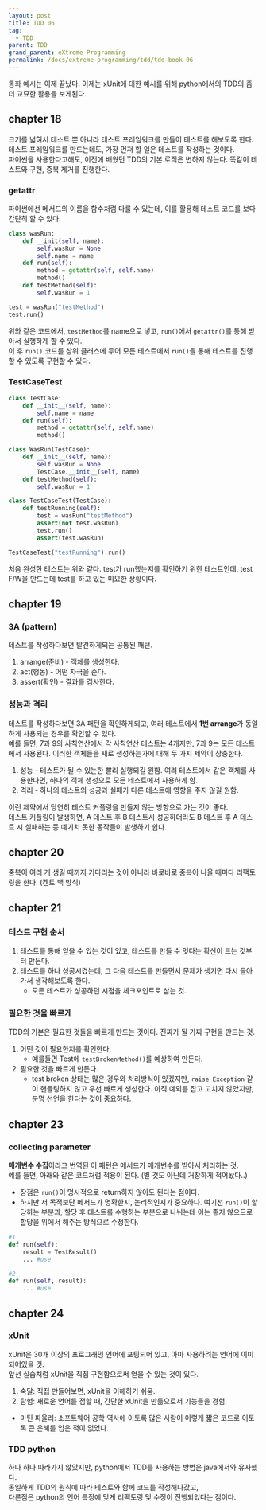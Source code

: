 ```yaml
---
layout: post
title: TDD 06
tag:
  - TDD
parent: TDD
grand_parent: eXtreme Programming
permalink: /docs/extreme-programming/tdd/tdd-book-06
---
```


통화 예시는 이제 끝났다. 이제는 xUnit에 대한 예시를 위해 python에서의 TDD의 좀 더 교묘한 활용을 보게된다.

## chapter 18

크기를 넓혀서 테스트 뿐 아니라 테스트 프레임워크를 만들어 테스트를 해보도록 한다.  
테스트 프레임워크를 만드는데도, 가장 먼저 할 일은 테스트를 작성하는 것이다.  
파이썬을 사용한다고해도, 이전에 배웠던 TDD의 기본 로직은 변하지 않는다. 똑같이 테스트와 구현, 중복 제거를 진행한다.

### getattr
파이썬에선 메서드의 이름을 함수처럼 다룰 수 있는데, 이를 활용해 테스트 코드를 보다 간단히 할 수 있다.
```python
class wasRun:
    def __init(self, name):
        self.wasRun = None
        self.name = name
    def run(self):
        method = getattr(self, self.name)
        method()
    def testMethod(self):
        self.wasRun = 1

test = wasRun("testMethod")
test.run()
```
위와 같은 코드에서, `testMethod`를 name으로 넣고, `run()`에서 `getattr()`를 통해 받아서 실행하게 할 수 있다.  
이 후 `run()` 코드를 상위 클래스에 두어 모든 테스트에서 `run()`을 통해 테스트를 진행할 수 있도록 구현할 수 있다.  

### TestCaseTest
```python
class TestCase:
    def __init__(self, name):
        self.name = name
    def run(self):
        method = getattr(self, self.name)
        method()

class WasRun(TestCase):
    def __init__(self, name):
        self.wasRun = None
        TestCase.__init__(self, name)
    def testMethod(self):
        self.wasRun = 1

class TestCaseTest(TestCase):
    def testRunning(self):
        test = wasRun("testMethod")
        assert(not test.wasRun)
        test.run()
        assert(test.wasRun)

TestCaseTest("testRunning").run()
```
처음 완성한 테스트는 위와 같다. test가 run했는지를 확인하기 위한 테스트인데, test F/W을 만드는데 test를 하고 있는 미묘한 상황이다.

## chapter 19

### 3A (pattern)
테스트를 작성하다보면 발견하게되는 공통된 패턴.
1. arrange(준비) - 객체를 생성한다.
2. act(행동) - 어떤 자극을 준다.
3. assert(확인) - 결과를 검사한다.

### 성능과 격리
테스트를 작성하다보면 3A 패턴을 확인하게되고, 여러 테스트에서 **1번 arrange**가 동일하게 사용되는 경우를 확인할 수 있다.  
예를 들면, 7과 9의 사칙연산에서 각 사칙연산 테스트는 4개지만, 7과 9는 모든 테스트에서 사용된다. 이러한 객체들을 새로 생성하는가에 대해 두 가지 제약이 상충한다.  
1. 성능 - 테스트가 될 수 있는한 빨리 실행되길 원함. 여러 테스트에서 같은 객체를 사용한다면, 하나의 객체 생성으로 모든 테스트에서 사용하게 함.
2. 격리 - 하나의 테스트의 성공과 실패가 다른 테스트에 영향을 주지 않길 원함.

이런 제약에서 당연히 테스트 커플링을 만들지 않는 방향으로 가는 것이 좋다.  
테스트 커플링이 발생하면, A 테스트 후 B 테스트시 성공하더라도 B 테스트 후 A 테스트 시 실패하는 등 예기치 못한 동작들이 발생하기 쉽다.

## chapter 20

중복이 여러 개 생길 때까지 기다리는 것이 아니라 바로바로 중복이 나올 때마다 리팩토링을 한다. (켄트 백 방식)

## chapter 21

### 테스트 구현 순서
1. 테스트를 통해 얻을 수 있는 것이 있고, 테스트를 만들 수 잇다는 확신이 드는 것부터 만든다.
2. 테스트를 하나 성공시켰는데, 그 다음 테스트를 만들면서 문제가 생기면 다시 돌아가서 생각해보도록 한다.
   - 모든 테스트가 성공하던 시점을 체크포인트로 삼는 것.

### 필요한 것을 빠르게
TDD의 기본은 필요한 것들을 빠르게 만드는 것이다. 진짜가 될 가짜 구현을 만드는 것.  
1. 어떤 것이 필요한지를 확인한다.
   - 예를들면 Test에 `testBrokenMethod()`를 예상하여 만든다.
2. 필요한 것을 빠르게 만든다.
   - test broken 상태는 많은 경우와 처리방식이 있겠지만, `raise Exception` 같이 핸들링하지 않고 우선 빠르게 생성한다. 아직 예외를 잡고 고치지 않았지만, 분명 선언을 한다는 것이 중요하다.

## chapter 23

### collecting parameter
**매개변수 수집**이라고 번역된 이 패턴은 메서드가 매개변수를 받아서 처리하는 것.  
예를 들면, 아래와 같은 코드처럼 적용이 된다. (별 것도 아닌데 거창하게 적어놨다..)  
- 장점은 `run()`이 명시적으로 return하지 않아도 된다는 점이다.
- 하지만 저 목적보단 메서드가 명확한지, 논리적인지가 중요하다. 여기선 `run()`이 할당하는 부분과, 할당 후 테스트를 수행하는 부분으로 나뉘는데 이는 좋지 않으므로 할당을 위에서 해주는 방식으로 수정한다.  
```python
#1
def run(self):
    result = TestResult()
    ... #use

#2
def run(self, result):
    ... #use
```

## chapter 24

### xUnit
xUnit은 30개 이상의 프로그래밍 언어에 포팅되어 있고, 아마 사용하려는 언어에 이미 되어있을 것.  
앞선 실습처럼 xUnit을 직접 구현함으로써 얻을 수 있는 것이 있다.  
1. 숙달: 직접 만들어보면, xUnit을 이해하기 쉬움.
2. 탐험: 새로운 언어를 접할 때, 간단한 xUnit을 만듦으로서 기능들을 경험.

* 마틴 파울러: 소프트웨어 공학 역사에 이토록 많은 사람이 이렇게 짧은 코드로 이토록 큰 은혜를 입은 적이 없었다.

### TDD python
하나 하나 따라가지 않았지만, python에서 TDD를 사용하는 방법은 java에서와 유사했다.  
동일하게 TDD의 원칙에 따라 테스트와 함께 코드를 작성해나갔고,  
다른점은 python의 언어 특징에 맞게 리팩토링 및 수정이 진행되었다는 점이다.